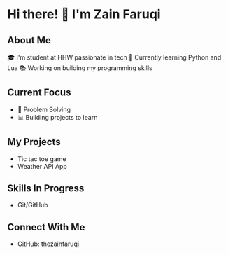 # Hi there! 👋 I'm Zain Faruqi

## About Me
🎓 I'm student at HHW passionate in tech
🌱 Currently learning Python and Lua 
📚 Working on building my programming skills

## Current Focus
- 🔧 Problem Solving
- 📊 Building projects to learn

## My Projects
- Tic tac toe game
- Weather API App

## Skills In Progress
- Git/GitHub

## Connect With Me
- GitHub: thezainfaruqi
